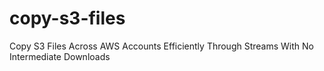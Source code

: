 # copy-s3-files
Copy S3 Files Across AWS Accounts Efficiently Through Streams With No Intermediate Downloads
